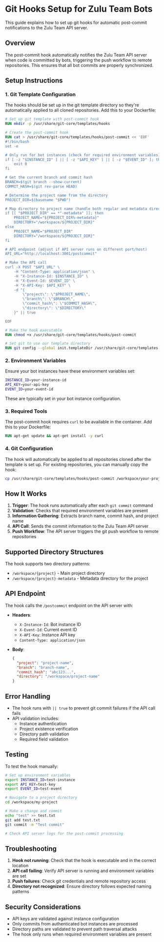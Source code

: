 # Git Hooks Setup for Zulu Team Bots

This guide explains how to set up git hooks for automatic post-commit notifications to the Zulu Team API server.

## Overview

The post-commit hook automatically notifies the Zulu Team API server when code is committed by bots, triggering the push workflow to remote repositories. This ensures that all bot commits are properly synchronized.

## Setup Instructions

### 1. Git Template Configuration

The hooks should be set up in the git template directory so they're automatically applied to all cloned repositories. Add this to your Dockerfile:

```dockerfile
# Set up git template with post-commit hook
RUN mkdir -p /usr/share/git-core/templates/hooks

# Create the post-commit hook
RUN cat > /usr/share/git-core/templates/hooks/post-commit << 'EOF'
#!/bin/bash
set -e

# Only run for bot instances (check for required environment variables)
if [ -z "$INSTANCE_ID" ] || [ -z "$API_KEY" ] || [ -z "$EVENT_ID" ]; then
    exit 0
fi

# Get the current branch and commit hash
BRANCH=$(git branch --show-current)
COMMIT_HASH=$(git rev-parse HEAD)

# Determine the project name from the directory
PROJECT_DIR=$(basename "$PWD")

# Map directory to project name (handle both regular and metadata directories)
if [[ "$PROJECT_DIR" == *"-metadata" ]]; then
    PROJECT_NAME="${PROJECT_DIR%-metadata}"
    DIRECTORY="/workspace/${PROJECT_DIR}"
else
    PROJECT_NAME="$PROJECT_DIR"
    DIRECTORY="/workspace/${PROJECT_DIR}"
fi

# API endpoint (adjust if API server runs on different port/host)
API_URL="http://localhost:3001/postcommit"

# Make the API call
curl -X POST "$API_URL" \
    -H "Content-Type: application/json" \
    -H "X-Instance-Id: $INSTANCE_ID" \
    -H "X-Event-Id: $EVENT_ID" \
    -H "X-API-Key: $API_KEY" \
    -d "{
        \"project\": \"$PROJECT_NAME\",
        \"branch\": \"$BRANCH\",
        \"commit_hash\": \"$COMMIT_HASH\",
        \"directory\": \"$DIRECTORY\"
    }" || true

EOF

# Make the hook executable
RUN chmod +x /usr/share/git-core/templates/hooks/post-commit

# Set git to use our template directory
RUN git config --global init.templateDir /usr/share/git-core/templates
```

### 2. Environment Variables

Ensure your bot instances have these environment variables set:

```bash
INSTANCE_ID=your-instance-id
API_KEY=your-api-key
EVENT_ID=your-event-id
```

These are typically set in your bot instance configuration.

### 3. Required Tools

The post-commit hook requires `curl` to be available in the container. Add this to your Dockerfile:

```dockerfile
RUN apt-get update && apt-get install -y curl
```

### 4. Git Configuration

The hook will automatically be applied to all repositories cloned after the template is set up. For existing repositories, you can manually copy the hook:

```bash
cp /usr/share/git-core/templates/hooks/post-commit /workspace/your-project/.git/hooks/
```

## How It Works

1. **Trigger**: The hook runs automatically after each `git commit` command
2. **Validation**: Checks that required environment variables are present
3. **Information Gathering**: Extracts branch name, commit hash, and project name
4. **API Call**: Sends the commit information to the Zulu Team API server
5. **Push Workflow**: The API server triggers the git push workflow to remote repositories

## Supported Directory Structures

The hook supports two directory patterns:

- `/workspace/{project}` - Main project directory
- `/workspace/{project}-metadata` - Metadata directory for the project

## API Endpoint

The hook calls the `/postcommit` endpoint on the API server with:

- **Headers**:
  - `X-Instance-Id`: Bot instance ID
  - `X-Event-Id`: Current event ID
  - `X-API-Key`: Instance API key
  - `Content-Type: application/json`

- **Body**:
  ```json
  {
    "project": "project-name",
    "branch": "branch-name", 
    "commit_hash": "abc123...",
    "directory": "/workspace/project-name"
  }
  ```

## Error Handling

- The hook runs with `|| true` to prevent git commit failures if the API call fails
- API validation includes:
  - Instance authentication
  - Project existence verification
  - Directory path validation
  - Required field validation

## Testing

To test the hook manually:

```bash
# Set up environment variables
export INSTANCE_ID=test-instance
export API_KEY=test-key  
export EVENT_ID=test-event

# Navigate to a project directory
cd /workspace/my-project

# Make a change and commit
echo "test" >> test.txt
git add test.txt
git commit -m "Test commit"

# Check API server logs for the post-commit processing
```

## Troubleshooting

1. **Hook not running**: Check that the hook is executable and in the correct location
2. **API call failing**: Verify API server is running and environment variables are set
3. **Push failures**: Check git credentials and remote repository access
4. **Directory not recognized**: Ensure directory follows expected naming patterns

## Security Considerations

- API keys are validated against instance configuration
- Only commits from authenticated bot instances are processed
- Directory paths are validated to prevent path traversal attacks
- The hook only runs when required environment variables are present